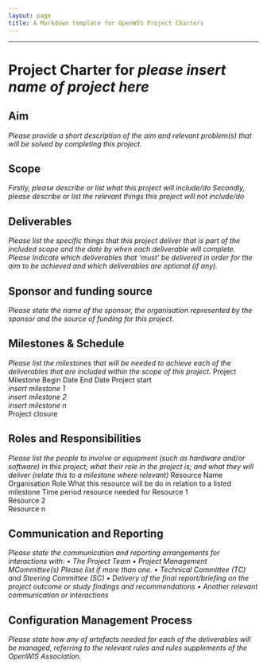 ```yaml
---
layout: page
title: A Markdown template for OpenWIS Project Charters
---
```



---


# Project Charter for _please insert name of project here_
## Aim

_Please provide a short description of the aim and relevant problem(s) that will be solved by completing this project._
## Scope

_Firstly, please describe or list what this project will include/do_
_Secondly, please describe or list the relevant things this project will not include/do_
## Deliverables

_Please list the specific things that this project deliver that is part of the included scope and the date by when each deliverable will complete. Please Indicate which deliverables that ‘must’ be delivered in order for the aim to be achieved and which deliverables are optional (if any)._
## Sponsor and funding source

_Please state the name of the sponsor, the organisation represented by the sponsor and the source of funding for this project._
## Milestones & Schedule

_Please list the milestones that will be needed to achieve each of the deliverables that are included within the scope of this project._
Project Milestone 	Begin Date 	End Date
Project start 	  	
_insert milestone 1_ 		
_insert milestone 2_ 		
_insert milestone n_ 		
Project closure 		
## Roles and Responsibilities

_Please list the people to involve or equipment (such as hardware and/or software) in this project; what their role in the project is; and what they will deliver (relate this to a milestone where relevant)_
Resource Name 	Organisation 	Role 	What this resource will be do in relation to a listed milestone 	Time period resource needed for
Resource 1 				
Resource 2 				
Resource n 				
## Communication and Reporting

_Please state the communication and reporting arrangements for interactions with:_
_• The Project Team_
_• Project Management MCommittee(s) Please list if more than one._
_• Technical Committee (TC) and Steering Committee (SC)_
_• Delivery of the final report/briefing on the project outcome or study findings and recommendations_
_• Another relevant communication or interactions_
## Configuration Management Process

_Please state how any of artefacts needed for each of the deliverables will be managed, referring to the relevant rules and rules supplements of the OpenWIS Association._
